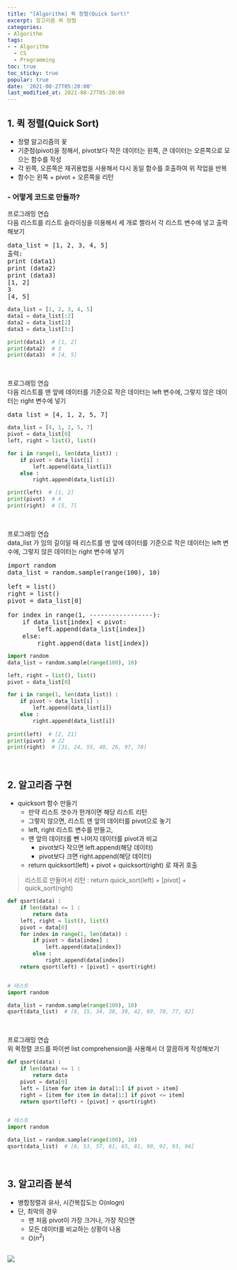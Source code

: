 ```yaml
---
title: "[Algorithm] 퀵 정렬(Quick Sort)"
excerpt: 알고리즘 퀵 정렬
categories:
- Algorithm
tags:
- - Algorithm
  - CS
  - Programming
toc: true
toc_sticky: true
popular: true
date: '2021-08-27T05:20:00'
last_modified_at: 2021-08-27T05:20:00
---
```


## 1. 퀵 정렬(Quick Sort)

* 정렬 알고리즘의 꽃
* 기준점(pivot)을 정해서, pivot보다 작은 데이터는 왼쪽, 큰 데이터는 오른쪽으로 모으는 함수를 작성
* 각 왼쪽, 오른쪽은 재귀용법을 사용해서 다시 동일 함수를 호출하여 위 작업을 반복
* 함수는 왼쪽 + pivot + 오른쪽을 리턴


### - 어떻게 코드로 만들까?

프로그래밍 연습<br>
다음 리스트를 리스트 슬라이싱을 이용해서 세 개로 짤라서 각 리스트 변수에 넣고 출력해보기<br>

<pre>
data_list = [1, 2, 3, 4, 5]
출력:
print (data1)
print (data2)
print (data3)
[1, 2]
3
[4, 5]
</pre>

```python
data_list = [1, 2, 3, 4, 5]
data1 = data_list[:2]
data2 = data_list[2]
data3 = data_list[3:]

print(data1)  # [1, 2]
print(data2)  # 3
print(data3)  # [4, 5]
```

<br>

프로그래밍 연습<br>
다음 리스트를 맨 앞에 데이터를 기준으로 작은 데이터는 left 변수에, 그렇지 않은 데이터는 right 변수에 넣기<br>

<pre>
data_list = [4, 1, 2, 5, 7]
</pre>

```python
data_list = [4, 1, 2, 5, 7]
pivot = data_list[0]
left, right = list(), list()

for i in range(1, len(data_list)) :
    if pivot > data_list[i] :
        left.append(data_list[i])
    else :
        right.append(data_list[i])

print(left)  # [1, 2]
print(pivot)  # 4
print(right)  # [5, 7]
```

<br>

프로그래밍 연습<br>
data_list 가 임의 길이일 때 리스트를 맨 앞에 데이터를 기준으로 작은 데이터는 left 변수에, 그렇지 않은 데이터는 right 변수에 넣기<br>

<pre>
import random 
data_list = random.sample(range(100), 10)

left = list()
right = list()
pivot = data_list[0]

for index in range(1, -----------------):
    if data_list[index] < pivot:
        left.append(data_list[index])
    else:
        right.append(data_list[index])
</pre>

```python
import random
data_list = random.sample(range(100), 10)

left, right = list(), list()
pivot = data_list[0]

for i in range(1, len(data_list)) :
    if pivot > data_list[i] :
        left.append(data_list[i])
    else :
        right.append(data_list[i])
        
print(left)  # [2, 21]
print(pivot)  # 22
print(right)  # [31, 24, 55, 40, 26, 97, 78]
```


<br>

## 2. 알고리즘 구현

* quicksort 함수 만들기
    - 만약 리스트 갯수가 한개이면 해당 리스트 리턴
    - 그렇지 않으면, 리스트 맨 앞의 데이터를 pivot으로 놓기
    - left, right 리스트 변수를 만들고,
    - 맨 앞의 데이터를 뺀 나머지 데이터를 pivot과 비교
        - pivot보다 작으면 left.append(해당 데이터)
        - pivot보다 크면 right.append(해당 데이터)
    - return quicksort(left) + pivot + quicksort(right) 로 재귀 호출
  
> 리스트로 만들어서 리턴 : return quick_sort(left) + [pivot] + quick_sort(right)

```python
def qsort(data) :
    if len(data) <= 1 :
        return data
    left, right = list(), list()
    pivot = data[0]
    for index in range(1, len(data)) :
        if pivot > data[index] :
            left.append(data[index])
        else :
            right.append(data[index])
    return qsort(left) + [pivot] + qsort(right)


# 테스트
import random

data_list = random.sample(range(100), 10)
qsort(data_list)  # [8, 15, 34, 38, 39, 42, 69, 70, 77, 82]
```

<br>

프로그래밍 연습<br>
위 퀵정렬 코드를 파이썬 list comprehension을 사용해서 더 깔끔하게 작성해보기<br>

```python
def qsort(data) :
    if len(data) <= 1 :
        return data
    pivot = data[0]
    left = [item for item in data[1:] if pivot > item]
    right = [item for item in data[1:] if pivot <= item]
    return qsort(left) + [pivot] + qsort(right)


# 테스트
import random

data_list = random.sample(range(100), 10)
qsort(data_list)  # [6, 53, 57, 61, 65, 81, 90, 92, 93, 94]
```


<br>

## 3. 알고리즘 분석

* 병합정렬과 유사, 시간복잡도는 O(nlogn)
* 단, 최악의 경우 
    - 맨 처음 pivot이 가장 크거나, 가장 작으면
    - 모든 데이터를 비교하는 상황이 나옴
    - O($n^2$)

<br>

<img src="https://www.fun-coding.org/00_Images/quicksortworks.jpg" />